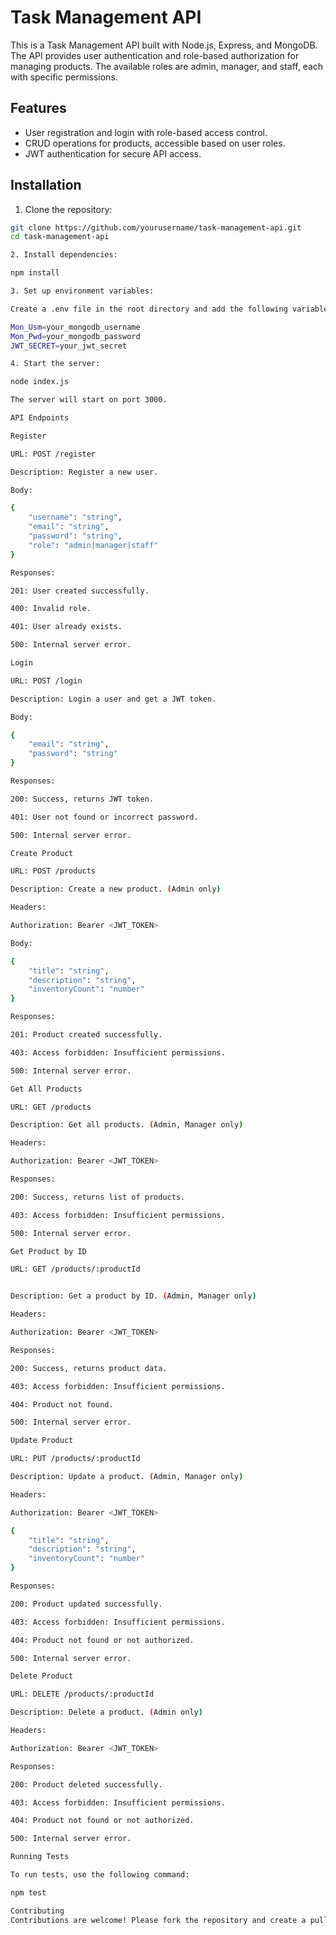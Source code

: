 # Task Management API

This is a Task Management API built with Node.js, Express, and MongoDB. The API provides user authentication and role-based authorization for managing products. The available roles are admin, manager, and staff, each with specific permissions.

## Features

- User registration and login with role-based access control.
- CRUD operations for products, accessible based on user roles.
- JWT authentication for secure API access.

## Installation

1. Clone the repository:

```bash
git clone https://github.com/yourusername/task-management-api.git
cd task-management-api

2. Install dependencies:

npm install

3. Set up environment variables:

Create a .env file in the root directory and add the following variables:

Mon_Usm=your_mongodb_username
Mon_Pwd=your_mongodb_password
JWT_SECRET=your_jwt_secret

4. Start the server:

node index.js

The server will start on port 3000.

API Endpoints

Register

URL: POST /register

Description: Register a new user.

Body:

{
    "username": "string",
    "email": "string",
    "password": "string",
    "role": "admin|manager|staff"
}

Responses:

201: User created successfully.

400: Invalid role.

401: User already exists.

500: Internal server error.

Login

URL: POST /login

Description: Login a user and get a JWT token.

Body:

{
    "email": "string",
    "password": "string"
}

Responses:

200: Success, returns JWT token.

401: User not found or incorrect password.

500: Internal server error.

Create Product

URL: POST /products

Description: Create a new product. (Admin only)

Headers:

Authorization: Bearer <JWT_TOKEN>

Body:

{
    "title": "string",
    "description": "string",
    "inventoryCount": "number"
}

Responses:

201: Product created successfully.

403: Access forbidden: Insufficient permissions.

500: Internal server error.

Get All Products

URL: GET /products

Description: Get all products. (Admin, Manager only)

Headers:

Authorization: Bearer <JWT_TOKEN>

Responses:

200: Success, returns list of products.

403: Access forbidden: Insufficient permissions.

500: Internal server error.

Get Product by ID

URL: GET /products/:productId


Description: Get a product by ID. (Admin, Manager only)

Headers:

Authorization: Bearer <JWT_TOKEN>

Responses:

200: Success, returns product data.

403: Access forbidden: Insufficient permissions.

404: Product not found.

500: Internal server error.

Update Product

URL: PUT /products/:productId

Description: Update a product. (Admin, Manager only)

Headers:

Authorization: Bearer <JWT_TOKEN>

{
    "title": "string",
    "description": "string",
    "inventoryCount": "number"
}

Responses:

200: Product updated successfully.

403: Access forbidden: Insufficient permissions.

404: Product not found or not authorized.

500: Internal server error.

Delete Product

URL: DELETE /products/:productId

Description: Delete a product. (Admin only)

Headers:

Authorization: Bearer <JWT_TOKEN>

Responses:

200: Product deleted successfully.

403: Access forbidden: Insufficient permissions.

404: Product not found or not authorized.

500: Internal server error.

Running Tests

To run tests, use the following command:

npm test

Contributing
Contributions are welcome! Please fork the repository and create a pull request.
